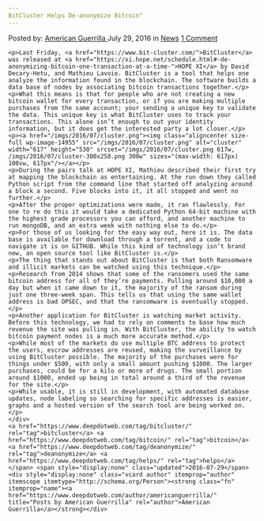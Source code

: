 ```yaml
---
BitCluster Helps De-anonymize Bitcoin"
---
```

<article class="post-listing post-14951 post type-post status-publish format-standard hentry category-news tag-bitcluster tag-bitcoin tag-deanonymize tag-helps">
    <div class="post-inner">
        <span>Posted by: <a href="https://www.deepdotweb.com/author/americanguerrilla/" title="">American Guerrilla </a></span>
    <span>July 29, 2016</span>
    <span>in <a href="https://www.deepdotweb.com/category/news/" rel="category tag">News</a></span>
    <span><a href="https://www.deepdotweb.com/2016/07/29/bitcluster-helps-de-anonymize-bitcoin/#comments">1 Comment</a></span>
    </p>
    <div class="clear"></div>
    
    <p>Last Friday, <a href="https://www.bit-cluster.com/">BitCluster</a> was released at <a href="https://xi.hope.net/schedule.html#-de-anonymizing-bitcoin-one-transaction-at-a-time-">HOPE XI</a> by David Decary-Hetu, and Mathieu Lavoie. BitCluster is a tool that helps one analyze the information found in the blockchain. The software builds a data base of nodes by associating bitcoin transactions together.</p>
    <p>What this means is that for people who are not creating a new bitcoin wallet for every transaction, or if you are making multiple purchases from the same account; your sending a unique key to validate the data. This unique key is what BitCluster uses to track your transactions. This alone isn’t enough to out your identity information, but it does get the interested party a lot closer.</p>
    <p><a href="/imgs/2016/07/cluster.png"><img class="aligncenter size-full wp-image-14955" src="/imgs/2016/07/cluster.png" alt="cluster" width="617" height="530" srcset="/imgs/2016/07/cluster.png 617w, /imgs/2016/07/cluster-300x258.png 300w" sizes="(max-width: 617px) 100vw, 617px"/></a></p>
    <p>During the pairs talk at HOPE XI, Mathieu described their first try at mapping the blockchain as entertaining. At the run down they called Python script from the command line that started off analyzing around a block a second. Five blocks into it, it all stopped and went no further.</p>
    <p>After the proper optimizations were made, it ran flawlessly. For one to re do this it would take a dedicated Python 64-bit machine with the highest grade processors you can afford, and another machine to run mongoDB, and an extra week with nothing else to do.</p>
    <p>For those of us looking for the easy way out, here it is. The data base is available for download through a torrent, and a code to navigate it is on GITHUB. While this kind of technology isn’t brand new, an open source tool like BitCluster is.</p>
    <p>The thing that stands out about BitCluster is that both Ransomware and illicit markets can be watched using this technique.</p>
    <p>Research from 2014 shows that some of the ransomers used the same bitcoin address for all of they’re payments. Pulling around $10,000 a day but when it came down to it, the majority of the ransom during just one three-week span. This tells us that using the same wallet address is bad OPSEC, and that the ransomware is eventually stopped.</p>
    <p>Another application for BitCluster is watching market activity. Before this technology, we had to rely on comments to base how much revenue the site was pulling in. With BitCluster, the ability to watch bitcoin payment nodes is a much more accurate method.</p>
    <p>While most of the markets do use multiple BTC address to protect the users, escrow addresses are reused, making the surveillance by using BitCluster possible. The majority of the purchases were for things under $500, with only a small amount pushing $1000. The larger purchases, could be for a kilo or more of drugs. The small portion around $1000, ended up being in total around a third of the revenue for the site.</p>
    <p>While usable, it is still in development, with automated database updates, node labeling so searching for specific addresses is easier, graphs and a hosted version of the search tool are being worked on.</p>
    </div>
    <a href="https://www.deepdotweb.com/tag/bitcluster/" rel="tag">bitcluster</a> <a href="https://www.deepdotweb.com/tag/bitcoin/" rel="tag">bitcoin</a> <a href="https://www.deepdotweb.com/tag/deanonymize/" rel="tag">deanonymize</a> <a href="https://www.deepdotweb.com/tag/helps/" rel="tag">helps</a></span> <span style="display:none" class="updated">2016-07-29</span>
    <div style="display:none" class="vcard author" itemprop="author" itemscope itemtype="http://schema.org/Person"><strong class="fn" itemprop="name"><a href="https://www.deepdotweb.com/author/americanguerrilla/" title="Posts by American Guerrilla" rel="author">American Guerrilla</a></strong></div>
    
